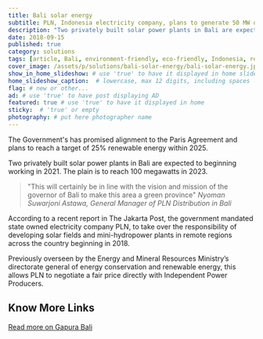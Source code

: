 ```yaml
---
title: Bali solar energy
subtitle: PLN, Indonesia electricity company, plans to generate 50 MW of renewable electricity in 2021 from two solar powered plants in Bali.
description: "Two privately built solar power plants in Bali are expected to beginning working in 2021. The plain is to reach 100 megawatts in 2023."
date: 2018-09-15
published: true
category: solutions
tags: [article, Bali, environment-friendly, eco-friendly, Indonesia, responsible-sources, renewable-energy, social-responsibility, sustainable-development]
cover_image: /assets/p/solutions/bali-solar-energy/bali-solar-energy.jpg
show_in_home_slideshow: # use 'true' to have it displayed in home slideshow
home_slideshow_caption:  # lowercase, max 12 digits, including spaces
flag: # new or other...
ad: # use 'true' to have post displaying AD
featured: true # use 'true' to have it displayed in home
sticky:  # 'true' or empty
photography: # put here photographer name
---
```


The Government's has promised alignment to the Paris Agreement and plans to reach a target of 25% renewable energy within 2025.

Two privately built solar power plants in Bali are expected to beginning working in 2021. The plain is to reach 100 megawatts in 2023.

>"This will certainly be in line with the vision and mission of the governor of Bali to make this area a green province" _Nyoman Suwarjoni Astawa, General Manager of PLN Distribution in Bali_

According to a recent report in The Jakarta Post, the government mandated  state owned electricity company PLN, to take over the responsibility of developing solar fields and mini-hydropower plants in remote regions across the country beginning in 2018.

Previously overseen by the Energy and Mineral Resources Ministry’s directorate general of energy conservation and renewable energy, this allows PLN to negotiate a fair price directly with Independent Power Producers.



## Know More Links

[Read more on Gapura Bali ](https://www.gapurabali.com/news/2018/10/02/pln-build-solar-energy-units-east-and-west-bali/1538469038)
